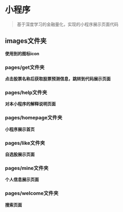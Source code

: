 # 小程序

>基于深度学习的金融量化，实现的小程序展示页面代码

## images文件夹

**使用到的图标icon**

### pages/get文件夹

**点击股票名称后获取股票预测信息，跳转到代码展示页面**

### pages/help文件夹

**对本小程序的解释说明页面**

### pages/homepage文件夹

**小程序展示首页**

### pages/like文件夹

**自选股展示页面**

### pages/mine文件夹

**个人信息展示页面**

### pages/welcome文件夹

**搜索页面**

